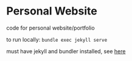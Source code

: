# Personal Website

code for personal website/portfolio

to run locally: ```bundle exec jekyll serve```

must have jekyll and bundler installed, see [here](https://docs.github.com/en/pages/setting-up-a-github-pages-site-with-jekyll/testing-your-github-pages-site-locally-with-jekyll)
